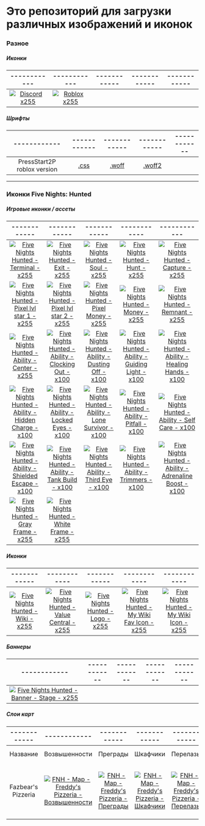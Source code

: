 # Это репозиторий для загрузки различных изображений и иконок

### Разное
##### Иконки
| ------------ | ------------ | ------------ | ------------ | ------------ |
| :------------: | :------------: | :------------: | :------------: | :------------: |
| [![Discord x255](https://cdn.jsdelivr.net/gh/shapki/assets@main/imgs/Ic_Discord_x255.png "Discord x255")](https://cdn.jsdelivr.net/gh/shapki/assets@main/imgs/Ic_Discord_x255.png "Discord x255") | [![Roblox x255](https://cdn.jsdelivr.net/gh/shapki/assets@main/imgs/Ic_Roblox_x255.png "Roblox x255")](https://cdn.jsdelivr.net/gh/shapki/assets@main/imgs/Ic_Roblox_x255.png "Roblox x255") |  |  |  |  |
##### Шрифты
| ------------ | ------------ | ------------ | ------------ | ------------ |
| :------------: | :------------: | :------------: | :------------: | :------------: |
| PressStart2P roblox version | [.css](https://github.com/shapki/assets/blob/main/fonts/PressStart2P_roblox_version.css ".css") | [.woff](https://github.com/shapki/assets/blob/main/fonts/PressStart2P_roblox_version.woff ".woff") | [.woff2](https://github.com/shapki/assets/blob/main/fonts/PressStart2P_roblox_version.woff2 ".woff2") |  |  |

------------

### Иконки Five Nights: Hunted
##### Игровые иконки / ассеты
| ------------ | ------------ | ------------ | ------------ | ------------ |
| :------------: | :------------: | :------------: | :------------: | :------------: |
| [![Five Nights Hunted - Terminal - x255](https://cdn.jsdelivr.net/gh/shapki/assets@main/imgs/FNH/GameIcons/Ic_FiveNightsHunted_Game_Terminal_x255.png "Five Nights Hunted - Terminal - x255")](https://cdn.jsdelivr.net/gh/shapki/assets@main/imgs/FNH/GameIcons/Ic_FiveNightsHunted_Game_Terminal_x255.png "Five Nights Hunted - Terminal - x255") | [![Five Nights Hunted - Exit - x255](https://cdn.jsdelivr.net/gh/shapki/assets@main/imgs/FNH/GameIcons/Ic_FiveNightsHunted_Game_Exit_x255.png "Five Nights Hunted - Exit - x255")](https://cdn.jsdelivr.net/gh/shapki/assets@main/imgs/FNH/GameIcons/Ic_FiveNightsHunted_Game_Exit_x255.png "Five Nights Hunted - Exit - x255") | [![Five Nights Hunted - Soul - x255](https://cdn.jsdelivr.net/gh/shapki/assets@main/imgs/FNH/GameIcons/Ic_FiveNightsHunted_Game_Soul_x255.png "Five Nights Hunted - Soul - x255")](https://cdn.jsdelivr.net/gh/shapki/assets@main/imgs/FNH/GameIcons/Ic_FiveNightsHunted_Game_Soul_x255.png "Five Nights Hunted - Soul - x255") | [![Five Nights Hunted - Hunt - x255](https://cdn.jsdelivr.net/gh/shapki/assets@main/imgs/FNH/GameIcons/Ic_FiveNightsHunted_Game_Hunt_x255.png "Five Nights Hunted - Hunt - x255")](https://cdn.jsdelivr.net/gh/shapki/assets@main/imgs/FNH/GameIcons/Ic_FiveNightsHunted_Game_Hunt_x255.png "Five Nights Hunted - Hunt - x255") | [![Five Nights Hunted - Capture - x255](https://cdn.jsdelivr.net/gh/shapki/assets@main/imgs/FNH/GameIcons/Ic_FiveNightsHunted_Game_Capture_x255.png "Five Nights Hunted - Capture - x255")](https://cdn.jsdelivr.net/gh/shapki/assets@main/imgs/FNH/GameIcons/Ic_FiveNightsHunted_Game_Capture_x255.png "Five Nights Hunted - Capture - x255") |
| [![Five Nights Hunted - Pixel lvl star 1 - x255](https://cdn.jsdelivr.net/gh/shapki/assets@main/imgs/FNH/GameIcons/Ic_FiveNightsHunted_Game_PixLvlStar_x255.png "Five Nights Hunted - Pixel lvl star 1 - x255")](https://cdn.jsdelivr.net/gh/shapki/assets@main/imgs/FNH/GameIcons/Ic_FiveNightsHunted_Game_PixLvlStar_x255.png "Five Nights Hunted - Pixel lvl star 1 - x255") | [![Five Nights Hunted - Pixel lvl star 2 - x255](https://cdn.jsdelivr.net/gh/shapki/assets@main/imgs/FNH/GameIcons/Ic_FiveNightsHunted_Game_PixLvlStar2_x255.png "Five Nights Hunted - Pixel lvl star 2 - x255")](https://cdn.jsdelivr.net/gh/shapki/assets@main/imgs/FNH/GameIcons/Ic_FiveNightsHunted_Game_PixLvlStar2_x255.png "Five Nights Hunted - Pixel lvl star 2 - x255") | [![Five Nights Hunted - Pixel Money - x255](https://cdn.jsdelivr.net/gh/shapki/assets@main/imgs/FNH/GameIcons/Ic_FiveNightsHunted_Game_PixMoney_x255.png "Five Nights Hunted - Pixel Money - x255")](https://cdn.jsdelivr.net/gh/shapki/assets@main/imgs/FNH/GameIcons/Ic_FiveNightsHunted_Game_PixMoney_x255.png "Five Nights Hunted - Pixel Money - x255") | [![Five Nights Hunted - Money - x255](https://cdn.jsdelivr.net/gh/shapki/assets@main/imgs/FNH/GameIcons/Ic_FiveNightsHunted_Game_Money_x255.png "Five Nights Hunted - Money - x255")](https://cdn.jsdelivr.net/gh/shapki/assets@main/imgs/FNH/GameIcons/Ic_FiveNightsHunted_Game_Money_x255.png "Five Nights Hunted - Money - x255") | [![Five Nights Hunted - Remnant - x255](https://cdn.jsdelivr.net/gh/shapki/assets@main/imgs/FNH/GameIcons/Ic_FiveNightsHunted_Game_Remnant_x255.png "Five Nights Hunted - Remnant - x255")](https://cdn.jsdelivr.net/gh/shapki/assets@main/imgs/FNH/GameIcons/Ic_FiveNightsHunted_Game_Remnant_x255.png "Five Nights Hunted - Remnant - x255") |
| [![Five Nights Hunted - Ability - Center - x255](https://cdn.jsdelivr.net/gh/shapki/assets@main/imgs/FNH/GameIcons/Ic_FiveNightsHunted_Game_Ability_Center_x255.png "Five Nights Hunted - Ability - Center - x255")](https://cdn.jsdelivr.net/gh/shapki/assets@main/imgs/FNH/GameIcons/Ic_FiveNightsHunted_Game_Ability_Center_x255.png "Five Nights Hunted - Ability - Center - x255") | [![Five Nights Hunted - Ability - Clocking Out - x100](https://cdn.jsdelivr.net/gh/shapki/assets@main/imgs/FNH/GameIcons/Ic_FiveNightsHunted_Game_Ability_ClockingOut_x100.png "Five Nights Hunted - Ability - Clocking Out - x100")](https://cdn.jsdelivr.net/gh/shapki/assets@main/imgs/FNH/GameIcons/Ic_FiveNightsHunted_Game_Ability_ClockingOut_x100.png "Five Nights Hunted - Ability - Clocking Out - x100") | [![Five Nights Hunted - Ability - Dusting Off - x100](https://cdn.jsdelivr.net/gh/shapki/assets@main/imgs/FNH/GameIcons/Ic_FiveNightsHunted_Game_Ability_DustingOff_x100.png "Five Nights Hunted - Ability - Dusting Off - x100")](https://cdn.jsdelivr.net/gh/shapki/assets@main/imgs/FNH/GameIcons/Ic_FiveNightsHunted_Game_Ability_DustingOff_x100.png "Five Nights Hunted - Ability - Dusting Off - x100") | [![Five Nights Hunted - Ability - Guiding Light - x100](https://cdn.jsdelivr.net/gh/shapki/assets@main/imgs/FNH/GameIcons/Ic_FiveNightsHunted_Game_Ability_GuidingLight_x100.png "Five Nights Hunted - Ability - Guiding Light - x100")](https://cdn.jsdelivr.net/gh/shapki/assets@main/imgs/FNH/GameIcons/Ic_FiveNightsHunted_Game_Ability_GuidingLight_x100.png "Five Nights Hunted - Ability - Guiding Light - x100") | [![Five Nights Hunted - Ability - Healing Hands - x100](https://cdn.jsdelivr.net/gh/shapki/assets@main/imgs/FNH/GameIcons/Ic_FiveNightsHunted_Game_Ability_HealingHands_x100.png "Five Nights Hunted - Ability - Healing Hands - x100")](https://cdn.jsdelivr.net/gh/shapki/assets@main/imgs/FNH/GameIcons/Ic_FiveNightsHunted_Game_Ability_HealingHands_x100.png "Five Nights Hunted - Ability - Healing Hands - x100") |
| [![Five Nights Hunted - Ability - Hidden Charge - x100](https://cdn.jsdelivr.net/gh/shapki/assets@main/imgs/FNH/GameIcons/Ic_FiveNightsHunted_Game_Ability_HiddenCharge_x100.png "Five Nights Hunted - Ability - Hidden Charge - x100")](https://cdn.jsdelivr.net/gh/shapki/assets@main/imgs/FNH/GameIcons/Ic_FiveNightsHunted_Game_Ability_HiddenCharge_x100.png "Five Nights Hunted - Ability - Hidden Charge - x100") | [![Five Nights Hunted - Ability - Locked Eyes - x100](https://cdn.jsdelivr.net/gh/shapki/assets@main/imgs/FNH/GameIcons/Ic_FiveNightsHunted_Game_Ability_LockedEyes_x100.png "Five Nights Hunted - Ability - Locked Eyes - x100")](https://cdn.jsdelivr.net/gh/shapki/assets@main/imgs/FNH/GameIcons/Ic_FiveNightsHunted_Game_Ability_LockedEyes_x100.png "Five Nights Hunted - Ability - Locked Eyes - x100") | [![Five Nights Hunted - Ability - Lone Survivor - x100](https://cdn.jsdelivr.net/gh/shapki/assets@main/imgs/FNH/GameIcons/Ic_FiveNightsHunted_Game_Ability_LoneSurvivor_x100.png "Five Nights Hunted - Ability - Lone Survivor - x100")](https://cdn.jsdelivr.net/gh/shapki/assets@main/imgs/FNH/GameIcons/Ic_FiveNightsHunted_Game_Ability_LoneSurvivor_x100.png "Five Nights Hunted - Ability - Lone Survivor - x100") | [![Five Nights Hunted - Ability - Pitfall - x100](https://cdn.jsdelivr.net/gh/shapki/assets@main/imgs/FNH/GameIcons/Ic_FiveNightsHunted_Game_Ability_Pitfall_x100.png "Five Nights Hunted - Ability - Pitfall - x100")](https://cdn.jsdelivr.net/gh/shapki/assets@main/imgs/FNH/GameIcons/Ic_FiveNightsHunted_Game_Ability_Pitfall_x100.png "Five Nights Hunted - Ability - Pitfall - x100") | [![Five Nights Hunted - Ability - Self Care - x100](https://cdn.jsdelivr.net/gh/shapki/assets@main/imgs/FNH/GameIcons/Ic_FiveNightsHunted_Game_Ability_SelfCare_x100.png "Five Nights Hunted - Ability - Self Care - x100")](https://cdn.jsdelivr.net/gh/shapki/assets@main/imgs/FNH/GameIcons/Ic_FiveNightsHunted_Game_Ability_SelfCare_x100.png "Five Nights Hunted - Ability - Self Care - x100") |
| [![Five Nights Hunted - Ability - Shielded Escape - x100](https://cdn.jsdelivr.net/gh/shapki/assets@main/imgs/FNH/GameIcons/Ic_FiveNightsHunted_Game_Ability_ShieldedEscape_x100.png "Five Nights Hunted - Ability - Shielded Escape - x100")](https://cdn.jsdelivr.net/gh/shapki/assets@main/imgs/FNH/GameIcons/Ic_FiveNightsHunted_Game_Ability_ShieldedEscape_x100.png "Five Nights Hunted - Ability - Shielded Escape - x100") | [![Five Nights Hunted - Ability - Tank Build - x100](https://cdn.jsdelivr.net/gh/shapki/assets@main/imgs/FNH/GameIcons/Ic_FiveNightsHunted_Game_Ability_TankBuild_x100.png "Five Nights Hunted - Ability - Tank Build - x100")](https://cdn.jsdelivr.net/gh/shapki/assets@main/imgs/FNH/GameIcons/Ic_FiveNightsHunted_Game_Ability_TankBuild_x100.png "Five Nights Hunted - Ability - Tank Build - x100") | [![Five Nights Hunted - Ability - Third Eye - x100](https://cdn.jsdelivr.net/gh/shapki/assets@main/imgs/FNH/GameIcons/Ic_FiveNightsHunted_Game_Ability_ThirdEye_x100.png "Five Nights Hunted - Ability - Third Eye - x100")](https://cdn.jsdelivr.net/gh/shapki/assets@main/imgs/FNH/GameIcons/Ic_FiveNightsHunted_Game_Ability_ThirdEye_x100.png "Five Nights Hunted - Ability - Third Eye - x100") | [![Five Nights Hunted - Ability - Trimmers - x100](https://cdn.jsdelivr.net/gh/shapki/assets@main/imgs/FNH/GameIcons/Ic_FiveNightsHunted_Game_Ability_Trimmers_x100.png "Five Nights Hunted - Ability - Trimmers - x100")](https://cdn.jsdelivr.net/gh/shapki/assets@main/imgs/FNH/GameIcons/Ic_FiveNightsHunted_Game_Ability_Trimmers_x100.png "Five Nights Hunted - Ability - Trimmers - x100") | [![Five Nights Hunted - Ability - Adrenaline Boost - x100](https://cdn.jsdelivr.net/gh/shapki/assets@main/imgs/FNH/GameIcons/Ic_FiveNightsHunted_Game_Ability_AdrenalineBoost_x100.png "Five Nights Hunted - Ability - Adrenaline Boost - x100")](https://cdn.jsdelivr.net/gh/shapki/assets@main/imgs/FNH/GameIcons/Ic_FiveNightsHunted_Game_Ability_AdrenalineBoost_x100.png "Five Nights Hunted - Ability - Adrenaline Boost - x100") |
| [![Five Nights Hunted - Gray Frame - x255](https://cdn.jsdelivr.net/gh/shapki/assets@main/imgs/FNH/GameIcons/Ic_FiveNightsHunted_Game_Gray-Frame_x255.png "Five Nights Hunted - Gray Frame - x255")](https://cdn.jsdelivr.net/gh/shapki/assets@main/imgs/FNH/GameIcons/Ic_FiveNightsHunted_Game_Gray-Frame_x255.png "Five Nights Hunted - Gray Frame - x255") | [![Five Nights Hunted - White Frame - x255](https://cdn.jsdelivr.net/gh/shapki/assets@main/imgs/FNH/GameIcons/Ic_FiveNightsHunted_Game_White-Frame_x255.png "Five Nights Hunted - White Frame - x255")](https://cdn.jsdelivr.net/gh/shapki/assets@main/imgs/FNH/GameIcons/Ic_FiveNightsHunted_Game_White-Frame_x255.png "Five Nights Hunted - White Frame - x255") |  |  |  |  |

##### Иконки
| ------------ | ------------ | ------------ | ------------ | ------------ |
| :------------: | :------------: | :------------: | :------------: | :------------: |
| [![Five Nights Hunted - Wiki - x255](https://cdn.jsdelivr.net/gh/shapki/assets@main/imgs/FNH/Ic_FiveNightsHunted_Wiki_x255.png "Five Nights Hunted - Wiki - x255")](https://cdn.jsdelivr.net/gh/shapki/assets@main/imgs/FNH/Ic_FiveNightsHunted_Wiki_x255.png "Five Nights Hunted - Wiki - x255")  | [![Five Nights Hunted - Value Central - x255](https://cdn.jsdelivr.net/gh/shapki/assets@main/imgs/FNH/Ic_FiveNightsHunted_ValueCentral_x255.png "Five Nights Hunted - Value Central - x255")](https://cdn.jsdelivr.net/gh/shapki/assets@main/imgs/FNH/Ic_FiveNightsHunted_ValueCentral_x255.png "Five Nights Hunted - Value Central - x255") | [![Five Nights Hunted - Logo - x255](https://cdn.jsdelivr.net/gh/shapki/assets@main/imgs/FNH/Ic_FiveNightsHunted_Logo_x255.png "Five Nights Hunted - Logo - x255")](https://cdn.jsdelivr.net/gh/shapki/assets@main/imgs/FNH/Ic_FiveNightsHunted_Logo_x255.png "Five Nights Hunted - Logo - x255") | [![Five Nights Hunted - My Wiki Fav Icon - x255](https://cdn.jsdelivr.net/gh/shapki/assets@main/imgs/FNH/Ic_FiveNightsHunted_MyWikiFav_x255.png "Five Nights Hunted - My Wiki Fav Icon - x255")](https://cdn.jsdelivr.net/gh/shapki/assets@main/imgs/FNH/Ic_FiveNightsHunted_MyWikiFav_x255.png "Five Nights Hunted - My Wiki Fav Icon - x255") | [![Five Nights Hunted - My Wiki Icon - x255](https://cdn.jsdelivr.net/gh/shapki/assets@main/imgs/FNH/Ic_FiveNightsHunted_MyWikiLogo_x255.png "Five Nights Hunted - My Wiki Icon - x255")](https://cdn.jsdelivr.net/gh/shapki/assets@main/imgs/FNH/main/Ic_FiveNightsHunted_MyWikiLogo_x255.png "Five Nights Hunted - My Wiki Icon - x255") |

##### Баннеры
| ------------ | ------------ | ------------ | ------------ | ------------ |
| :------------: | :------------: | :------------: | :------------: | :------------: |
| [![Five Nights Hunted - Banner - Stage - x255](https://cdn.jsdelivr.net/gh/shapki/assets@main/imgs/FNH/Banners/Img_FiveNightsHunted_StageBanner_1439x509.png "Five Nights Hunted - Banner - Stage - x255")](https://cdn.jsdelivr.net/gh/shapki/assets@main/imgs/FNH/Banners/Img_FiveNightsHunted_StageBanner_1439x509.png "Five Nights Hunted - Banner - Stage - x255") |  |  |  |  |  |

##### Слои карт
| ------------ |  ------------ | ------------ | ------------ | ------------ |  ------------ | ------------ | ------------ | ------------ | ------------ | ------------ | ------------ | ------------ | ------------ | ------------ |
| :------------: |  :------------: | :------------: | :------------: | :------------: |  :------------: | :------------: | :------------: | :------------: | :------------: | :------------: | :------------: | :------------: | :------------: | :------------: |
| Название | Возвышенности | Преграды | Шкафчики | Перелазы | План | Выходы | Двери | Вент / окна | Бассейны Обычный | Бассейны Хаос | Терминалы | Машина | Спавны аниматроников | Названия локаций |
| Fazbear's Pizzeria | [![FNH - Map - Freddy's Pizzeria - Возвышенности](https://cdn.jsdelivr.net/gh/shapki/assets@main/imgs/FNH/Maps/Pizzeria/Map_FNH_FreddysPizzeria_01_HighGrounds.png "FNH - Map - Freddy's Pizzeria - Возвышенности")](https://cdn.jsdelivr.net/gh/shapki/assets@main/imgs/FNH/Maps/Pizzeria/Map_FNH_FreddysPizzeria_01_HighGrounds.png "FNH - Map - Freddy's Pizzeria - Возвышенности") | [![FNH - Map - Freddy's Pizzeria - Преграды](https://cdn.jsdelivr.net/gh/shapki/assets@main/imgs/FNH/Maps/Pizzeria/Map_FNH_FreddysPizzeria_02_Obstacles.png "FNH - Map - Freddy's Pizzeria - Преграды")](https://cdn.jsdelivr.net/gh/shapki/assets@main/imgs/FNH/Maps/Pizzeria/Map_FNH_FreddysPizzeria_02_Obstacles.png "FNH - Map - Freddy's Pizzeria - Преграды") | [![FNH - Map - Freddy's Pizzeria - Шкафчики](https://cdn.jsdelivr.net/gh/shapki/assets@main/imgs/FNH/Maps/Pizzeria/Map_FNH_FreddysPizzeria_03_Lockers.png "FNH - Map - Freddy's Pizzeria - Шкафчики")](https://cdn.jsdelivr.net/gh/shapki/assets@main/imgs/FNH/Maps/Pizzeria/Map_FNH_FreddysPizzeria_03_Lockers.png "FNH - Map - Freddy's Pizzeria - Шкафчики") | [![FNH - Map - Freddy's Pizzeria - Перелазы](https://cdn.jsdelivr.net/gh/shapki/assets@main/imgs/FNH/Maps/Pizzeria/Map_FNH_FreddysPizzeria_04_Stilts.png "FNH - Map - Freddy's Pizzeria - Перелазы")](https://cdn.jsdelivr.net/gh/shapki/assets@main/imgs/FNH/Maps/Pizzeria/Map_FNH_FreddysPizzeria_04_Stilts.png "FNH - Map - Freddy's Pizzeria - Перелазы") | [![FNH - Map - Freddy's Pizzeria - План](https://cdn.jsdelivr.net/gh/shapki/assets@main/imgs/FNH/Maps/Pizzeria/Map_FNH_FreddysPizzeria_05_Plan.png "FNH - Map - Freddy's Pizzeria - План")](https://cdn.jsdelivr.net/gh/shapki/assets@main/imgs/FNH/Maps/Pizzeria/Map_FNH_FreddysPizzeria_05_Plan.png "FNH - Map - Freddy's Pizzeria - План") | [![FNH - Map - Freddy's Pizzeria - Выходы](https://cdn.jsdelivr.net/gh/shapki/assets@main/imgs/FNH/Maps/Pizzeria/Map_FNH_FreddysPizzeria_06_Exits.png "FNH - Map - Freddy's Pizzeria - Выходы")](https://cdn.jsdelivr.net/gh/shapki/assets@main/imgs/FNH/Maps/Pizzeria/Map_FNH_FreddysPizzeria_06_Exits.png "FNH - Map - Freddy's Pizzeria - Выходы") | [![FNH - Map - Freddy's Pizzeria - Двери](https://cdn.jsdelivr.net/gh/shapki/assets@main/imgs/FNH/Maps/Pizzeria/Map_FNH_FreddysPizzeria_07_Doors.png "FNH - Map - Freddy's Pizzeria - Двери")](https://cdn.jsdelivr.net/gh/shapki/assets@main/imgs/FNH/Maps/Pizzeria/Map_FNH_FreddysPizzeria_07_Doors.png "FNH - Map - Freddy's Pizzeria - Двери") | [![FNH - Map - Freddy's Pizzeria - Вент / окна](https://cdn.jsdelivr.net/gh/shapki/assets@main/imgs/FNH/Maps/Pizzeria/Map_FNH_FreddysPizzeria_08_VentsWindows.png "FNH - Map - Freddy's Pizzeria - Вент / окна")](https://cdn.jsdelivr.net/gh/shapki/assets@main/imgs/FNH/Maps/Pizzeria/Map_FNH_FreddysPizzeria_08_VentsWindows.png "FNH - Map - Freddy's Pizzeria - Вент / окна") | [![FNH - Map - Freddy's Pizzeria - Бассейны - Обычный](https://cdn.jsdelivr.net/gh/shapki/assets@main/imgs/FNH/Maps/Pizzeria/Map_FNH_FreddysPizzeria_09-1_BallPits-Standart.png "FNH - Map - Freddy's Pizzeria - Бассейны")](https://cdn.jsdelivr.net/gh/shapki/assets@main/imgs/FNH/Maps/Pizzeria/Map_FNH_FreddysPizzeria_09-1_BallPits-Standart.png "FNH - Map - Freddy's Pizzeria - Бассейны") | [![FNH - Map - Freddy's Pizzeria - Бассейны - Хаос](https://cdn.jsdelivr.net/gh/shapki/assets@main/imgs/FNH/Maps/Pizzeria/Map_FNH_FreddysPizzeria_09-2_BallPits-Chaos.png "FNH - Map - Freddy's Pizzeria - Бассейны")](https://cdn.jsdelivr.net/gh/shapki/assets@main/imgs/FNH/Maps/Pizzeria/Map_FNH_FreddysPizzeria_09-2_BallPits-Chaos.png "FNH - Map - Freddy's Pizzeria - Бассейны") | [![FNH - Map - Freddy's Pizzeria - Терминалы](https://cdn.jsdelivr.net/gh/shapki/assets@main/imgs/FNH/Maps/Pizzeria/Map_FNH_FreddysPizzeria_10_Terminals_1.png "FNH - Map - Freddy's Pizzeria - Терминалы")](https://cdn.jsdelivr.net/gh/shapki/assets@main/imgs/FNH/Maps/Pizzeria/Map_FNH_FreddysPizzeria_10_Terminals_1.png "FNH - Map - Freddy's Pizzeria - Терминалы") | [![FNH - Map - Freddy's Pizzeria - Машина](https://cdn.jsdelivr.net/gh/shapki/assets@main/imgs/FNH/Maps/Pizzeria/Map_FNH_FreddysPizzeria_11_Machine_1.png "FNH - Map - Freddy's Pizzeria - Машина")](https://cdn.jsdelivr.net/gh/shapki/assets@main/imgs/FNH/Maps/Pizzeria/Map_FNH_FreddysPizzeria_11_Machine_1.png "FNH - Map - Freddy's Pizzeria - Машина") | [![FNH - Map - Freddy's Pizzeria - Спавны Аниматроников](https://cdn.jsdelivr.net/gh/shapki/assets@main/imgs/FNH/Maps/Pizzeria/Map_FNH_FreddysPizzeria_12_AnimSpawn_1.png "FNH - Map - Freddy's Pizzeria - Спавны Аниматроников")](https://cdn.jsdelivr.net/gh/shapki/assets@main/imgs/FNH/Maps/Pizzeria/Map_FNH_FreddysPizzeria_12_AnimSpawn_1.png "FNH - Map - Freddy's Pizzeria - Спавны Аниматроников") | [![FNH - Map - Freddy's Pizzeria - Названия локаций](https://cdn.jsdelivr.net/gh/shapki/assets@main/imgs/FNH/Maps/Pizzeria/Map_FNH_FreddysPizzeria_13_LocNames_1.png "FNH - Map - Freddy's Pizzeria - Названия локаций")](https://cdn.jsdelivr.net/gh/shapki/assets@main/imgs/FNH/Maps/Pizzeria/Map_FNH_FreddysPizzeria_13_LocNames_1.png "FNH - Map - Freddy's Pizzeria - Названия локаций") |
